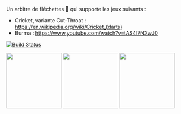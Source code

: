 Un arbitre de fléchettes :dart: qui supporte les jeux suivants :

- Cricket, variante Cut-Throat : https://en.wikipedia.org/wiki/Cricket_(darts)
- Burma : https://www.youtube.com/watch?v=tAS4l7NXwJ0

[![Build Status](https://travis-ci.org/cadichris/cool-darts.svg?branch=master)](https://travis-ci.org/cadichris/darts-cricket)

<img align="left" src="https://github.com/cadichris/cricket/blob/master/stores/screenshots/FR/Nexus 6P-Screenshot1.png" width="150" />
<img align="left" src="https://github.com/cadichris/cricket/blob/master/stores/screenshots/FR/Nexus 6P-Screenshot2.png" width="150" />
<img align="left" src="https://github.com/cadichris/cricket/blob/master/stores/screenshots/FR/Nexus 6P-Screenshot4.png" width="150" />

